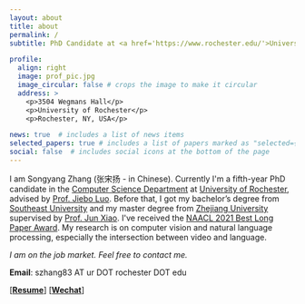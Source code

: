```yaml
---
layout: about
title: about
permalink: /
subtitle: PhD Candidate at <a href='https://www.rochester.edu/'>University of Rochester</a>

profile:
  align: right
  image: prof_pic.jpg
  image_circular: false # crops the image to make it circular
  address: >
    <p>3504 Wegmans Hall</p>
    <p>University of Rochester</p>
    <p>Rochester, NY, USA</p>

news: true  # includes a list of news items
selected_papers: true # includes a list of papers marked as "selected={true}"
social: false  # includes social icons at the bottom of the page
---
```


I am Songyang Zhang (<font face='Apple LiGothic Medium'>张宋扬</font> - in Chinese). Currently I'm a fifth-year PhD candidate in the [Computer Science Department](https://cs.rochester.edu/) at [University of Rochester](https://www.rochester.edu/), advised by [Prof. Jiebo Luo](https://www.cs.rochester.edu/u/jluo/). Before that, I got my bachelor’s degree from [Southeast University](https://www.seu.edu.cn/) and my master degree from [Zhejiang University](https://www.zju.edu.cn/) supervised by [Prof. Jun Xiao](https://person.zju.edu.cn/junx). I've received the [NAACL 2021 Best Long Paper Award](https://2021.naacl.org/blog/best-paper-awards/). My research is on computer vision and natural language processing, especially the intersection between video and language.

*I am on the job market. Feel free to contact me.*

**Email**: szhang83 AT ur DOT rochester DOT edu

\[**[Resume](assets/pdf/SongyangZhang_CV.pdf)**\] \[**[Wechat](assets/img/wechat.jpg)**\]